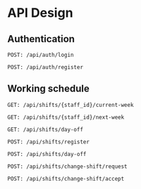 ﻿# API Design

## Authentication

```
POST: /api/auth/login

POST: /api/auth/register
```

## Working schedule

```
GET: /api/shifts/{staff_id}/current-week

GET: /api/shifts/{staff_id}/next-week

GET: /api/shifts/day-off

POST: /api/shifts/register

POST: /api/shifts/day-off

POST: /api/shifts/change-shift/request

POST: /api/shifts/change-shift/accept
```
